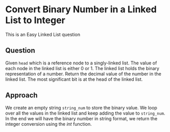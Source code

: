 # Convert Binary Number in a Linked List to Integer

This is an Easy Linked List question

## Question
Given `head` which is a reference node to a singly-linked list. The value of each node in the linked list is either 0 or 1. The linked list holds the binary representation of a number.
Return the decimal value of the number in the linked list.
The most significant bit is at the head of the linked list.

## Approach
We create an empty string `string_num` to store the binary value.
We loop over all the values in the linked list and keep adding the value to `string_num`.
In the end we will have the binary number in string format, we return the integer conversion using the *int* function.
